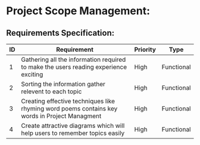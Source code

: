 # Project Scope Management:

## Requirements Specification:

ID|Requirement|Priority|Type|
---|---|---|---|
1 |Gathering all the information required to make the users reading experience exciting |High|Functional
2 |Sorting the information gather relevent to each topic |High|Functional
3 |Creating effective techniques like rhyming word poems contains key words in Project Managment|High|Functional
4 |Create attractive diagrams which will help users to remember topics easily|High|Functional

